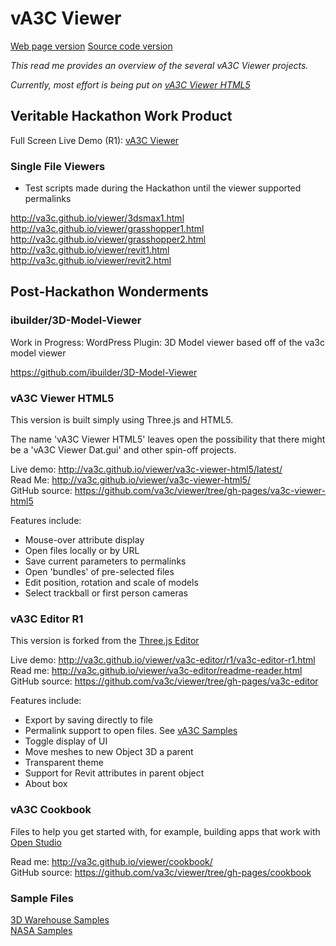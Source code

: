 vA3C Viewer
===
[Web page version]( http://va3c.github.io/viewer/readme-reader.html )
[Source code version]( https://github.com/va3c/viewer/ )

_This read me provides an overview of the several vA3C Viewer projects._

_Currently, most effort is being put on [vA3C Viewer HTML5]( ./va3c-viewer-html5/index.html )_

## Veritable Hackathon Work Product

Full Screen Live Demo (R1): [vA3C Viewer]( http://va3c.github.io/viewer/index.html )

### Single File Viewers

* Test scripts made during the Hackathon until the viewer supported permalinks

<http://va3c.github.io/viewer/3dsmax1.html>  
<http://va3c.github.io/viewer/grasshopper1.html>  
<http://va3c.github.io/viewer/grasshopper2.html>  
<http://va3c.github.io/viewer/revit1.html>  
<http://va3c.github.io/viewer/revit2.html>  



## Post-Hackathon Wonderments

### ibuilder/3D-Model-Viewer

Work in Progress: WordPress Plugin: 3D Model viewer based off of the va3c model viewer

<https://github.com/ibuilder/3D-Model-Viewer>


### vA3C Viewer HTML5

This version is built simply using Three.js and HTML5.

The name 'vA3C Viewer HTML5' leaves open the possibility that there might be a 'vA3C Viewer Dat.gui' and other spin-off projects.

Live demo: <http://va3c.github.io/viewer/va3c-viewer-html5/latest/>  
Read Me: <http://va3c.github.io/viewer/va3c-viewer-html5/>  
GitHub source: <https://github.com/va3c/viewer/tree/gh-pages/va3c-viewer-html5>  

Features include:

* Mouse-over attribute display
* Open files locally or by URL
* Save current parameters to permalinks
* Open 'bundles' of pre-selected files
* Edit position, rotation and scale of models
* Select trackball or first person cameras


### vA3C Editor R1

This version is forked from the [Three.js Editor]( http://threejs.org/editor/ )  

Live demo: <http://va3c.github.io/viewer/va3c-editor/r1/va3c-editor-r1.html>  
Read me: <http://va3c.github.io/viewer/va3c-editor/readme-reader.html>  
GitHub source: <https://github.com/va3c/viewer/tree/gh-pages/va3c-editor>  

Features include:

* Export by saving directly to file
* Permalink support to open files. See [vA3C Samples]( http://va3c.github.io/viewer/va3c-editor/va3c-samples/ )
* Toggle display of UI
* Move meshes to new Object 3D a parent
* Transparent theme
* Support for Revit attributes in parent object
* About box


### vA3C Cookbook

Files to help you get started with, for example, building apps that work with [Open Studio]( https://openstudio.nrel.gov/ )

Read me: <http://va3c.github.io/viewer/cookbook/>  
GitHub source: <https://github.com/va3c/viewer/tree/gh-pages/cookbook> 

### Sample Files

[3D Warehouse Samples]( ../3d-warehouse-samples/index.html )  
[NASA Samples]( ../nasa-samples/index.html )  



